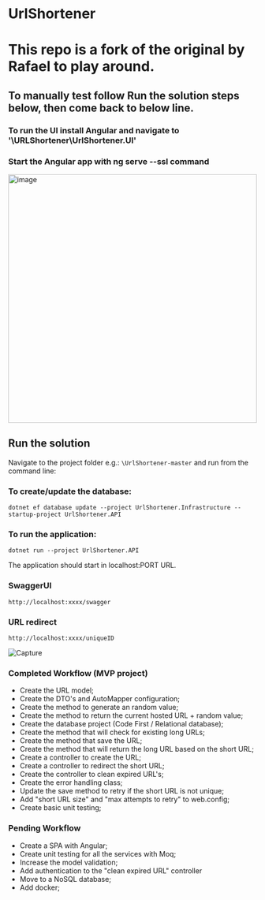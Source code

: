 
# UrlShortener


# This repo is a fork of the original by Rafael to play around.
## To manually test follow Run the solution steps below, then come back to below line.

### To run the UI install Angular and navigate to '\URLShortener\UrlShortener.UI'
### Start the Angular app with ng serve --ssl command

<img width="504" alt="image" src="https://user-images.githubusercontent.com/7574974/193919439-3383ef0b-c9fb-4c31-900f-4711bc8d4f71.png">




## Run the solution

Navigate to the project folder e.g.: `\UrlShortener-master` and run from the command line:
### To create/update the database:
```Batchfile
dotnet ef database update --project UrlShortener.Infrastructure --startup-project UrlShortener.API
```


### To run the application:
```Batchfile
dotnet run --project UrlShortener.API
```


The application should start in localhost:PORT URL.

### SwaggerUI
`http://localhost:xxxx/swagger`

### URL redirect
`http://localhost:xxxx/uniqueID`

![Capture](https://user-images.githubusercontent.com/7429247/131897066-4a47e373-ec78-4fdc-9178-1a8cbfac9f8b.PNG)

### Completed Workflow (MVP project)
- Create the URL model;
- Create the DTO's and AutoMapper configuration;
- Create the method to generate an random value;
- Create the method to return the current hosted URL + random value;
- Create the database project (Code First / Relational database);
- Create the method that will check for existing long URLs;
- Create the method that save the URL;
- Create the method that will return the long URL based on the short URL;
- Create a controller to create the URL;
- Create a controller to redirect the short URL;
- Create the controller to clean expired URL's;
- Create the error handling class;
- Update the save method to retry if the short URL is not unique; 
- Add "short URL size" and "max attempts to retry" to web.config;
- Create basic unit testing;


### Pending Workflow
- Create a SPA with Angular;
- Create unit testing for all the services with Moq;
- Increase the model validation;
- Add authentication to the "clean expired URL" controller
- Move to a NoSQL database;
- Add docker;
